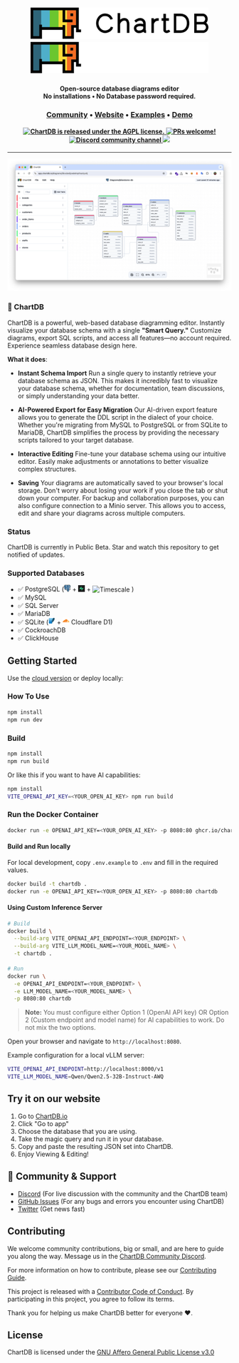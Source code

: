 <h1 align="center">
  <a href="https://chartdb.io#gh-light-mode-only">
    <img src="https://github.com/chartdb/chartdb/blob/main/src/assets/logo-light.png" width="400" height="70" alt="ChartDB">
  </a>
  <a href="https://chartdb.io##gh-dark-mode-only">
    <img src="https://github.com/chartdb/chartdb/blob/main/src/assets/logo-dark.png" width="400" height="70" alt="ChartDB">
  </a>
  <br>
</h1>

<p align="center">
  <b>Open-source database diagrams editor</b> <br />
  <b>No installations • No Database password required.</b> <br />
</p>

<h3 align="center">
  <a href="https://discord.gg/QeFwyWSKwC">Community</a>  &bull;
  <a href="https://www.chartdb.io?ref=github_readme">Website</a>  &bull;
  <a href="https://chartdb.io/templates?ref=github_readme">Examples</a>  &bull;
  <a href="https://app.chartdb.io?ref=github_readme">Demo</a>
</h3>

<h4 align="center">
  <a href="https://github.com/chartdb/chartdb?tab=AGPL-3.0-1-ov-file#readme">
    <img src="https://img.shields.io/github/license/chartdb/chartdb?color=blue" alt="ChartDB is released under the AGPL license." />
  </a>
  <a href="https://github.com/chartdb/chartdb/blob/main/CONTRIBUTING.md">
    <img src="https://img.shields.io/badge/PRs-Welcome-brightgreen" alt="PRs welcome!" />
  </a>
  <a href="https://discord.gg/QeFwyWSKwC">
    <img src="https://img.shields.io/discord/1277047413705670678?color=5865F2&label=Discord&logo=discord&logoColor=white" alt="Discord community channel" />
  </a>
  <a href="https://x.com/intent/follow?screen_name=jonathanfishner">
    <img src="https://img.shields.io/twitter/follow/jonathanfishner?style=social"/>
  </a>

</h4>

---

<p align="center">
  <img width='700px' src="./public/chartdb.png">
</p>

### 🎉 ChartDB

ChartDB is a powerful, web-based database diagramming editor.
Instantly visualize your database schema with a single **"Smart Query."** Customize diagrams, export SQL scripts, and access all features—no account required. Experience seamless database design here.

**What it does**:

- **Instant Schema Import**
  Run a single query to instantly retrieve your database schema as JSON. This makes it incredibly fast to visualize your database schema, whether for documentation, team discussions, or simply understanding your data better.

- **AI-Powered Export for Easy Migration**
  Our AI-driven export feature allows you to generate the DDL script in the dialect of your choice. Whether you're migrating from MySQL to PostgreSQL or from SQLite to MariaDB, ChartDB simplifies the process by providing the necessary scripts tailored to your target database.

- **Interactive Editing**
  Fine-tune your database schema using our intuitive editor. Easily make adjustments or annotations to better visualize complex structures.

- **Saving**
  Your diagrams are automatically saved to your browser's local storage. Don't worry about losing your work if you close the tab or shut down your computer.
  For backup and collaboration purposes, you can also configure connection to a Minio server. This allows you to access, edit and share your diagrams across multiple computers.

### Status

ChartDB is currently in Public Beta. Star and watch this repository to get notified of updates.

### Supported Databases

- ✅ PostgreSQL (<img src="./src/assets/postgresql_logo_2.png" width="15"/> + <img src="./src/assets/supabase.png" alt="Supabase" width="15"/> + <img src="./src/assets/timescale.png" alt="Timescale" width="15"/> )
- ✅ MySQL
- ✅ SQL Server
- ✅ MariaDB
- ✅ SQLite (<img src="./src/assets/sqlite_logo_2.png" width="15"/> + <img src="./src/assets/cloudflare_d1.png" alt="Cloudflare D1" width="15"/> Cloudflare D1)
- ✅ CockroachDB
- ✅ ClickHouse

## Getting Started

Use the [cloud version](https://app.chartdb.io?ref=github_readme_2) or deploy locally:

### How To Use

```bash
npm install
npm run dev
```

### Build

```bash
npm install
npm run build
```

Or like this if you want to have AI capabilities:

```bash
npm install
VITE_OPENAI_API_KEY=<YOUR_OPEN_AI_KEY> npm run build
```

### Run the Docker Container

```bash
docker run -e OPENAI_API_KEY=<YOUR_OPEN_AI_KEY> -p 8080:80 ghcr.io/chartdb/chartdb:latest
```

#### Build and Run locally

For local development, copy `.env.example` to `.env` and fill in the required values.

```bash
docker build -t chartdb .
docker run -e OPENAI_API_KEY=<YOUR_OPEN_AI_KEY> -p 8080:80 chartdb
```

#### Using Custom Inference Server

```bash
# Build
docker build \
  --build-arg VITE_OPENAI_API_ENDPOINT=<YOUR_ENDPOINT> \
  --build-arg VITE_LLM_MODEL_NAME=<YOUR_MODEL_NAME> \
  -t chartdb .

# Run
docker run \
  -e OPENAI_API_ENDPOINT=<YOUR_ENDPOINT> \
  -e LLM_MODEL_NAME=<YOUR_MODEL_NAME> \
  -p 8080:80 chartdb
```

> **Note:** You must configure either Option 1 (OpenAI API key) OR Option 2 (Custom endpoint and model name) for AI capabilities to work. Do not mix the two options.

Open your browser and navigate to `http://localhost:8080`.

Example configuration for a local vLLM server:

```bash
VITE_OPENAI_API_ENDPOINT=http://localhost:8000/v1
VITE_LLM_MODEL_NAME=Qwen/Qwen2.5-32B-Instruct-AWQ
```

## Try it on our website

1. Go to [ChartDB.io](https://chartdb.io?ref=github_readme_2)
2. Click "Go to app"
3. Choose the database that you are using.
4. Take the magic query and run it in your database.
5. Copy and paste the resulting JSON set into ChartDB.
6. Enjoy Viewing & Editing!

## 💚 Community & Support

- [Discord](https://discord.gg/QeFwyWSKwC) (For live discussion with the community and the ChartDB team)
- [GitHub Issues](https://github.com/chartdb/chartdb/issues) (For any bugs and errors you encounter using ChartDB)
- [Twitter](https://x.com/intent/follow?screen_name=jonathanfishner) (Get news fast)

## Contributing

We welcome community contributions, big or small, and are here to guide you along
the way. Message us in the [ChartDB Community Discord](https://discord.gg/QeFwyWSKwC).

For more information on how to contribute, please see our
[Contributing Guide](/CONTRIBUTING.md).

This project is released with a [Contributor Code of Conduct](/CODE_OF_CONDUCT.md).
By participating in this project, you agree to follow its terms.

Thank you for helping us make ChartDB better for everyone :heart:.

## License

ChartDB is licensed under the [GNU Affero General Public License v3.0](LICENSE)

